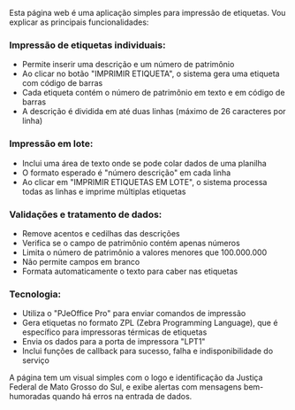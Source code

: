 Esta página web é uma aplicação simples para impressão de etiquetas. Vou explicar as principais funcionalidades:

### **Impressão de etiquetas individuais:**

- Permite inserir uma descrição e um número de patrimônio
- Ao clicar no botão "IMPRIMIR ETIQUETA", o sistema gera uma etiqueta com código de barras
- Cada etiqueta contém o número de patrimônio em texto e em código de barras
- A descrição é dividida em até duas linhas (máximo de 26 caracteres por linha)


### **Impressão em lote:**

- Inclui uma área de texto onde se pode colar dados de uma planilha
- O formato esperado é "número descrição" em cada linha
- Ao clicar em "IMPRIMIR ETIQUETAS EM LOTE", o sistema processa todas as linhas e imprime múltiplas etiquetas


### **Validações e tratamento de dados:**

- Remove acentos e cedilhas das descrições
- Verifica se o campo de patrimônio contém apenas números
- Limita o número de patrimônio a valores menores que 100.000.000
- Não permite campos em branco
- Formata automaticamente o texto para caber nas etiquetas


### **Tecnologia:**

- Utiliza o "PJeOffice Pro" para enviar comandos de impressão
- Gera etiquetas no formato ZPL (Zebra Programming Language), que é específico para impressoras térmicas de etiquetas
- Envia os dados para a porta de impressora "LPT1"
- Inclui funções de callback para sucesso, falha e indisponibilidade do serviço



A página tem um visual simples com o logo e identificação da Justiça Federal de Mato Grosso do Sul, e exibe alertas com mensagens bem-humoradas quando há erros na entrada de dados.
